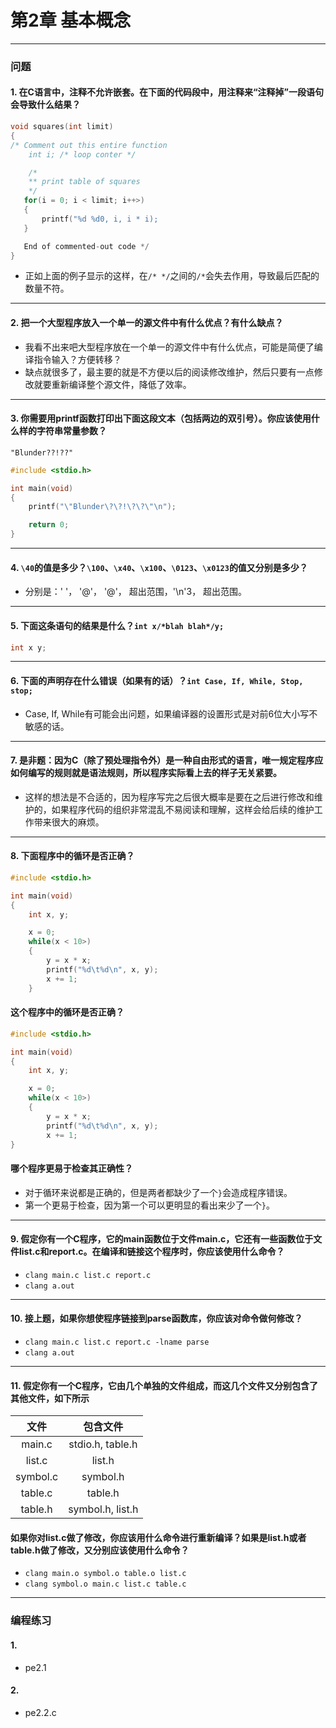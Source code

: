 # 第2章 基本概念

---
### 问题

#### 1. 在C语言中，注释不允许嵌套。在下面的代码段中，用注释来“注释掉”一段语句会导致什么结果？
``` c
void squares(int limit)
{
/* Comment out this entire function
    int i; /* loop conter */

    /*
    ** print table of squares
    */
   for(i = 0; i < limit; i++>)
   {
       printf("%d %d0, i, i * i);
   }

   End of commented-out code */
}
```
* 正如上面的例子显示的这样，在`/* */`之间的`/*`会失去作用，导致最后匹配的数量不符。

---
#### 2. 把一个大型程序放入一个单一的源文件中有什么优点？有什么缺点？
* 我看不出来吧大型程序放在一个单一的源文件中有什么优点，可能是简便了编译指令输入？方便转移？
* 缺点就很多了，最主要的就是不方便以后的阅读修改维护，然后只要有一点修改就要重新编译整个源文件，降低了效率。

---
#### 3. 你需要用printf函数打印出下面这段文本（包括两边的双引号）。你应该使用什么样的字符串常量参数？
`"Blunder??!??"`
``` c
#include <stdio.h>

int main(void)
{
    printf("\"Blunder\?\?!\?\?\"\n");

    return 0;
}
```

---
#### 4. `\40`的值是多少？`\100`、`\x40`、`\x100`、`\0123`、`\x0123`的值又分别是多少？
* 分别是：' '， '@'， '@'， 超出范围，'\n'3， 超出范围。

---
#### 5. 下面这条语句的结果是什么？`int x/*blah blah*/y;`
``` c
int x y;
```

---
#### 6. 下面的声明存在什么错误（如果有的话）？`int Case, If, While, Stop, stop;`
* Case, If, While有可能会出问题，如果编译器的设置形式是对前6位大小写不敏感的话。

---
#### 7. 是非题：因为C（除了预处理指令外）是一种自由形式的语言，唯一规定程序应如何编写的规则就是语法规则，所以程序实际看上去的样子无关紧要。
* 这样的想法是不合适的，因为程序写完之后很大概率是要在之后进行修改和维护的，如果程序代码的组织非常混乱不易阅读和理解，这样会给后续的维护工作带来很大的麻烦。

---
#### 8. 下面程序中的循环是否正确？
``` c
#include <stdio.h>

int main(void)
{
    int x, y;

    x = 0;
    while(x < 10>)
    {
        y = x * x;
        printf("%d\t%d\n", x, y);
        x += 1;
    }
```
#### 这个程序中的循环是否正确？
``` c
#include <stdio.h>

int main(void)
{
    int x, y;

    x = 0;
    while(x < 10>)
    {
        y = x * x;
        printf("%d\t%d\n", x, y);
        x += 1;
}
```
#### 哪个程序更易于检查其正确性？
* 对于循环来说都是正确的，但是两者都缺少了一个`}`会造成程序错误。
* 第一个更易于检查，因为第一个可以更明显的看出来少了一个`}`。

---
#### 9. 假定你有一个C程序，它的main函数位于文件main.c，它还有一些函数位于文件list.c和report.c。在编译和链接这个程序时，你应该使用什么命令？
* `clang main.c list.c report.c`
* `clang a.out`

---
#### 10. 接上题，如果你想使程序链接到parse函数库，你应该对命令做何修改？
* `clang main.c list.c report.c -lname parse`
* `clang a.out`

---
#### 11. 假定你有一个C程序，它由几个单独的文件组成，而这几个文件又分别包含了其他文件，如下所示
| 文件 | 包含文件 |
| :----: | :----: |
| main.c | stdio.h, table.h |
| list.c | list.h |
| symbol.c | symbol.h |
| table.c | table.h |
| table.h | symbol.h, list.h |
#### 如果你对list.c做了修改，你应该用什么命令进行重新编译？如果是list.h或者table.h做了修改，又分别应该使用什么命令？
* `clang main.o symbol.o table.o list.c`
* `clang symbol.o main.c list.c table.c`

---

### 编程练习

#### 1. 
* pe2.1

#### 2. 
* pe2.2.c